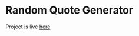 # Random Quote Generator

Project is live [here](https://young-einstein10.github.io/30DaysOfCode/Day4/)